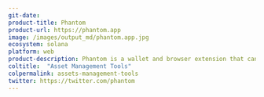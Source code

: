 ```yaml
---
git-date: 
product-title: Phantom
product-url: https://phantom.app
image: /images/output_md/phantom.app.jpg
ecosystem: solana
platform: web
product-description: Phantom is a wallet and browser extension that can be used to manage digital assets and access decentralized applications on the Solana blockchain
coltitle:  "Asset Management Tools"
colpermalink: assets-management-tools
twitter: https://twitter.com/phantom
---
```

